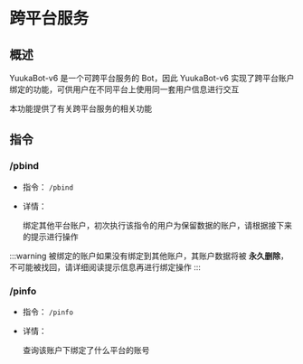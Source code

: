 # 跨平台服务

## 概述

YuukaBot-v6 是一个可跨平台服务的 Bot，因此 YuukaBot-v6 实现了跨平台账户绑定的功能，可供用户在不同平台上使用同一套用户信息进行交互

本功能提供了有关跨平台服务的相关功能

## 指令

### /pbind

- 指令： `/pbind`

- 详情：

  绑定其他平台账户，初次执行该指令的用户为保留数据的账户，请根据接下来的提示进行操作

:::warning
被绑定的账户如果没有绑定到其他账户，其账户数据将被 **永久删除**，不可能被找回，请详细阅读提示信息再进行绑定操作
:::

### /pinfo

- 指令： `/pinfo`

- 详情：

  查询该账户下绑定了什么平台的账号
